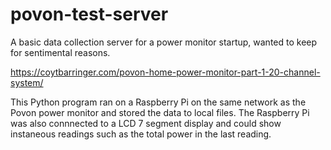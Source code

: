 # povon-test-server
A basic data collection server for a power monitor startup, wanted to keep for sentimental reasons.

https://coytbarringer.com/povon-home-power-monitor-part-1-20-channel-system/

This Python program ran on a Raspberry Pi on the same network as the Povon power monitor and stored the data to local files. The Raspberry Pi was also connnected to a LCD 7 segment display and could show instaneous readings such as the total power in the last reading.
